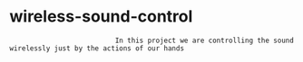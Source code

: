# wireless-sound-control
                              In this project we are controlling the sound wirelessly just by the actions of our hands
